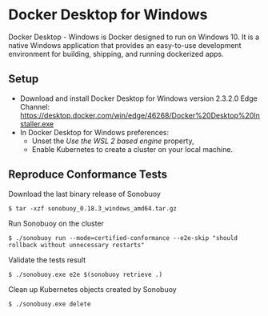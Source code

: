 # Docker Desktop for Windows

Docker Desktop - Windows is Docker designed to run on Windows 10. It is a native Windows application that provides an easy-to-use development environment for building, shipping, and running dockerized apps.

## Setup

- Download and install Docker Desktop for Windows version 2.3.2.0 Edge Channel: https://desktop.docker.com/win/edge/46268/Docker%20Desktop%20Installer.exe
- In Docker Desktop for Windows preferences:
  - Unset the _Use the WSL 2 based engine_ property,
  - Enable Kubernetes to create a cluster on your local machine.

## Reproduce Conformance Tests

Download the last binary release of Sonobuoy

```
$ tar -xzf sonobuoy_0.18.3_windows_amd64.tar.gz
```

Run Sonobuoy on the cluster
```
$ ./sonobuoy run --mode=certified-conformance --e2e-skip "should rollback without unnecessary restarts"
```

Validate the tests result
```
$ ./sonobuoy.exe e2e $(sonobuoy retrieve .)
```

Clean up Kubernetes objects created by Sonobuoy
```
$ ./sonobuoy.exe delete
```